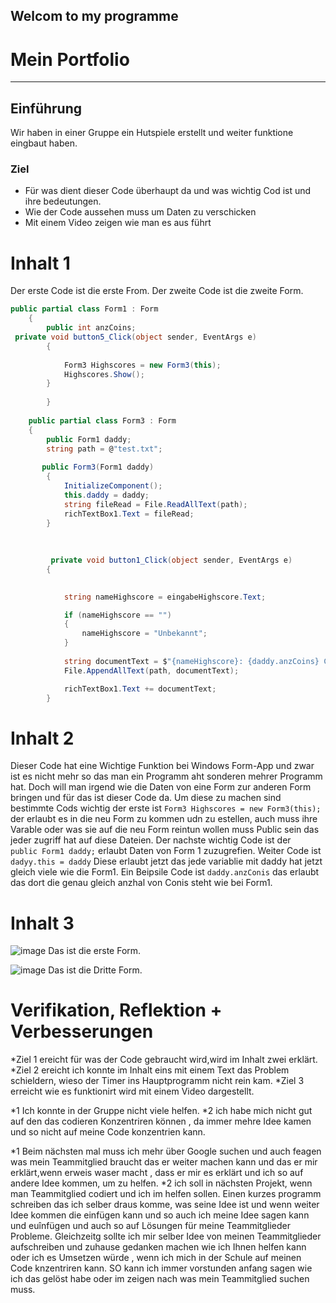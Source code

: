 Welcom to my programme
---
# Mein Portfolio
---
## Einführung
Wir haben in einer Gruppe ein Hutspiele erstellt und weiter funktione eingbaut haben.

### Ziel
* Für was dient dieser Code überhaupt da und was wichtig Cod ist und ihre bedeutungen.
* Wie der Code aussehen muss um Daten zu verschicken
*  Mit einem Video zeigen wie man es aus führt

# Inhalt 1
Der erste Code ist die erste From. Der zweite Code ist die zweite Form.
```c#
public partial class Form1 : Form
    {
        public int anzCoins;
 private void button5_Click(object sender, EventArgs e)
        {
            
            Form3 Highscores = new Form3(this);
            Highscores.Show();
        }
        
        }
        
    public partial class Form3 : Form
    {
        public Form1 daddy;
        string path = @"test.txt";
       
       public Form3(Form1 daddy)
        {
            InitializeComponent();
            this.daddy = daddy;
            string fileRead = File.ReadAllText(path);
            richTextBox1.Text = fileRead;
        }
        
        
        
         private void button1_Click(object sender, EventArgs e)
        {

           
            string nameHighscore = eingabeHighscore.Text;

            if (nameHighscore == "")
            {
                nameHighscore = "Unbekannt";
            }
           
            string documentText = $"{nameHighscore}: {daddy.anzCoins} Coins\nHinzugefügt am {DateTime.Now}{Environment.NewLine}";
            File.AppendAllText(path, documentText);

            richTextBox1.Text += documentText;
        }
```
    
    
    
# Inhalt 2
    
 Dieser Code hat eine Wichtige Funktion bei Windows Form-App und zwar ist es nicht mehr so das man ein Programm aht sonderen mehrer Programm hat. Doch will man irgend wie die Daten von eine Form zur anderen Form bringen und für das ist dieser Code da. Um diese zu machen sind bestimmte Cods wichtig der erste ist `Form3 Highscores = new Form3(this);` der erlaubt es in die neu Form zu kommen udn zu estellen, auch muss ihre Varable oder was sie auf  die neu Form reintun wollen muss Public sein das jeder zugriff hat auf diese Dateien.  Der nachste wichtig Code ist der `   public Form1 daddy;` erlaubt Daten von Form 1 zuzugrefien. Weiter Code ist `dadyy.this = daddy`
    Diese erlaubt jetzt das jede variablie mit daddy hat jetzt gleich viele wie die Form1. Ein Beipsile Code ist `daddy.anzConis` das erlaubt das dort die genau gleich anzhal von Conis steht wie bei Form1.
    
    
  # Inhalt 3
  ![image](https://user-images.githubusercontent.com/89087875/146945077-a5318922-7244-42a9-a9b8-fc4cd522ed75.png)
  Das ist die erste Form.

![image](https://user-images.githubusercontent.com/89087875/146945147-9d1d36db-c333-48e9-88e8-3182e306c75e.png)
Das ist die Dritte Form.

    

# Verifikation, Reflektion +  Verbesserungen
*Ziel 1 ereicht für was der Code gebraucht wird,wird im Inhalt zwei erklärt.
*Ziel 2 ereicht ich konnte im Inhalt eins mit einem Text das Problem schieldern, wieso der Timer ins Hauptprogramm nicht rein kam.
*Ziel 3 erreicht wie es funktionirt wird mit einem Video dargestellt.

*1 Ich konnte  in der Gruppe nicht viele helfen.
*2 ich habe mich nicht gut auf den das codieren Konzentriren können , da immer mehre Idee kamen und so nicht auf meine Code konzentrien kann. 
 
*1  Beim nächsten mal muss ich mehr über Google suchen und auch feagen was mein Teammitglied braucht das er weiter machen kann und das er mir erklärt,wenn erweis waser macht , dass er mir es erklärt und ich so auf andere Idee kommen, um zu helfen.
*2 ich soll in nächsten Projekt, wenn man Teammitglied codiert und ich im helfen sollen. Einen kurzes programm schreiben das ich selber draus komme, was seine Idee ist und wenn weiter Idee kommen die einfügen kann und so auch ich meine Idee sagen kann und euînfügen und auch so auf Lösungen für meine Teammitglieder Probleme.
Gleichzeitg sollte ich mir selber Idee von meinen Teammitglieder aufschreiben und zuhause gedanken machen wie ich Ihnen helfen kann oder ich es Umsetzen würde , wenn ich mich in der Schule auf meinen Code knzentriren kann. SO kann ich immer vorstunden anfang sagen wie ich das gelöst habe oder im zeigen nach was mein Teammitglied suchen muss.
